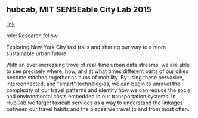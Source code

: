 ## hubcab, MIT SENSEable City Lab 2015

[link](https://senseable.mit.edu/hubcab/)

role: Research fellow

Exploring New York City taxi trails and sharing our way to a more sustainable urban future

With an ever-increasing trove of real-time urban data streams, we are able to see precisely where, how, and at what times different parts of our cities become stitched together as hubs of mobility. By using these pervasive, interconnected, and "smart" technologies, we can begin to unravel the complexity of our travel patterns and identify how we can reduce the social and environmental costs embedded in our transportation systems. In HubCab we target taxicab services as a way to understand the linkages between our travel habits and the places we travel to and from most often.
